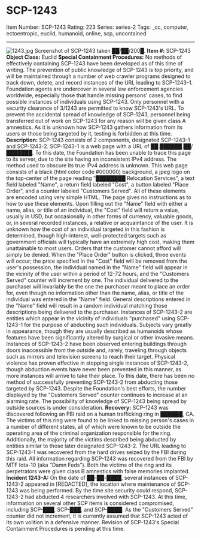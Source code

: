 # SCP-1243
Item Number: SCP-1243
Rating: 223
Series: series-2
Tags: _cc, computer, ectoentropic, euclid, humanoid, online, scp, uncontained

---

![1243.jpg](https://scp-wiki.wdfiles.com/local--files/scp-1243/1243.jpg)
Screenshot of SCP-1243 taken ██/██/200█.
**Item #:** SCP-1243
**Object Class:** Euclid
**Special Containment Procedures:** No methods of effectively containing SCP-1243 have been developed as of this time of writing. The prevention of public knowledge of SCP-1243 is top priority, and will be maintained through a number of web crawler programs designed to track down, delete, and record instances of the URL leading to SCP-1243-1. Foundation agents are undercover in several law enforcement agencies worldwide, especially those that handle missing persons' cases, to find possible instances of individuals using SCP-1243.
Only personnel with a security clearance of 3/1243 are permitted to know SCP-1243's URL. To prevent the accidental spread of knowledge of SCP-1243, personnel being transferred out of work on SCP-1243 for any reason will be given class A amnestics. As it is unknown how SCP-1243 gathers information from its users or those being targeted by it, testing is forbidden at this time.
**Description:** SCP-1243 consists of 2 components, designated SCP-1243-1 and SCP-1243-2.
SCP-1243-1 is a web page with a URL of ██.██████.██/███████. To this date, the Foundation has been unable to trace this page to its server, due to the site having an inconsistent IPv4 address. The method used to obscure its true IPv4 address is unknown. This web page consists of a black (html color code #000000) background, a jpeg logo on the top-center of the page reading "████████ Relocation Services", a text field labeled "Name", a return field labeled "Cost", a button labeled "Place Order", and a counter labeled "Customers Served". All of these elements are encoded using very simple HTML. The page gives no instructions as to how to use these elements.
Upon filling out the "Name" field with either a name, alias, or title of an individual, the "Cost" field will return a value, usually in USD, but occasionally in other forms of currency, valuable goods, or, in several recorded instances, a relative or acquaintance of the user. It is unknown how the cost of an individual targeted in this fashion is determined, though high-interest, well-protected targets such as government officials will typically have an extremely high cost, making them unattainable to most users. Orders that the customer cannot afford will simply be denied. When the "Place Order" button is clicked, three events will occur; the price specified in the "Cost" field will be removed from the user's possession, the individual named in the "Name" field will appear in the vicinity of the user within a period of 12-72 hours, and the "Customers Served" counter will increment by one. The individual delivered to the purchaser will invariably be the one the purchaser meant to place an order for, even though no information other than the name, alias, or title of the individual was entered in the "Name" field. General descriptions entered in the "Name" field will result in a random individual matching those descriptions being delivered to the purchaser.
Instances of SCP-1243-2 are entities which appear in the vicinity of individuals "purchased" using SCP-1243-1 for the purpose of abducting such individuals. Subjects vary greatly in appearance, though they are usually described as humanoids whose features have been significantly altered by surgical or other invasive means. Instances of SCP-1243-2 have been observed entering buildings through doors inaccessible from the outside and, rarely, traveling through objects such as mirrors and television screens to reach their target. Physical violence has proven effective in stopping single instances of SCP-1243-2, though abduction events have never been prevented in this manner, as more instances will arrive to take their place. To this date, there has been no method of successfully preventing SCP-1243-2 from abducting those targeted by SCP-1243.
Despite the Foundation's best efforts, the number displayed by the "Customers Served" counter continues to increase at an alarming rate. The possibility of knowledge of SCP-1243 being spread by outside sources is under consideration.
**Recovery:** SCP-1243 was discovered following an FBI raid on a human trafficking ring in ██████, CA. The victims of this ring were found to be linked to missing person's cases in a number of different states, all of which were known to be outside the operating area of the criminal organization responsible for the ring. Additionally, the majority of the victims described being abducted by entities similar to those later designated SCP-1243-2. The URL leading to SCP-1243-1 was recovered from the hard drives seized by the FBI during this raid. All information regarding SCP-1243 was recovered from the FBI by MTF Iota-10 (aka "Damn Feds"). Both the victims of the ring and its perpetrators were given class B amnestics with false memories implanted.
**Incident 1243-A:** On the date of ██-██-████, several instances of SCP-1243-2 appeared in [REDACTED], the location where maintenance of SCP-1243 was being performed. By the time site security could respond, SCP-1243-2 had abducted 4 researchers involved with SCP-1243. At this time, information on several other SCP items is considered compromised, including SCP-███, SCP-███, and SCP-████. As the "Customers Served" counter did not increment, it is currently assumed that SCP-1243 acted of its own volition in a defensive manner. Revision of SCP-1243's Special Containment Procedures is pending at this time.